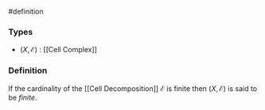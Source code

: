 #definition
### Types
-  $\left( X, \mathcal{E} \right)$ : [[Cell Complex]]
### Definition
If the cardinality of the [[Cell Decomposition]] $\mathcal{E}$ is finite then $\left( X, \mathcal{E} \right)$ is said to be *finite*.
